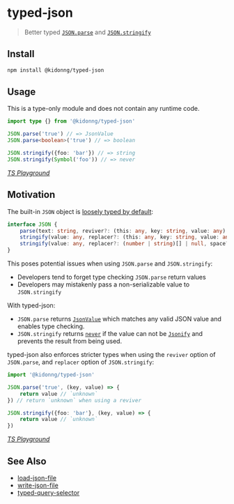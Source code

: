 # typed-json

> Better typed [`JSON.parse`](https://developer.mozilla.org/docs/Web/JavaScript/Reference/Global_Objects/JSON/parse) and [`JSON.stringify`](https://developer.mozilla.org/docs/Web/JavaScript/Reference/Global_Objects/JSON/stringify)

## Install

```sh
npm install @kidonng/typed-json
```

## Usage

This is a type-only module and does not contain any runtime code.

```ts
import type {} from '@kidonng/typed-json'

JSON.parse('true') // => JsonValue
JSON.parse<boolean>('true') // => boolean

JSON.stringify({foo: 'bar'}) // => string
JSON.stringify(Symbol('foo')) // => never
```

[_TS Playground_](https://www.typescriptlang.org/play?#code/JYWwDg9gTgLgBAcgAIGtgBMIDssHMD0MAnmAKboC0AVgM7YIBQDAUgMoDyAcgHRgCGUGqQAUCGFACupBAEo4+fHAC8APjjM6WAGp8ANlJYce-QaQA8AIwgRdpPlhWjxU2fMWq4Vm3axM2XbhpxYDxgADMiYQBvMOsALkQLAQQAXzkFZTUgqBDcQwDs3PDI1iIQK11RWIhZdPc1LFIAN1IoIA)

## Motivation

The built-in `JSON` object is [loosely typed by default](https://github.com/microsoft/TypeScript/blob/5c1abd300d39e81f6a5eed9a6eb66a3cff45ea46/lib/lib.es5.d.ts#L1052-L1074):

<!-- prettier-ignore -->
```ts
interface JSON {
    parse(text: string, reviver?: (this: any, key: string, value: any) => any): any;
    stringify(value: any, replacer?: (this: any, key: string, value: any) => any, space?: string | number): string;
    stringify(value: any, replacer?: (number | string)[] | null, space?: string | number): string;
}
```

This poses potential issues when using `JSON.parse` and `JSON.stringify`:

- Developers tend to forget type checking `JSON.parse` return values
- Developers may mistakenly pass a non-serializable value to `JSON.stringify`

With typed-json:

- `JSON.parse` returns [`JsonValue`](https://github.com/sindresorhus/type-fest/blob/96bf69d14834bb7d2450e276f8199fbb69e3642c/source/basic.d.ts#L45) which matches any valid JSON value and enables type checking.
- `JSON.stringify` returns [`never`](https://www.typescriptlang.org/docs/handbook/2/functions.html#never) if the value can not be [`Jsonify`](https://github.com/sindresorhus/type-fest/blob/main/source/jsonify.d.ts) and prevents the result from being used.

typed-json also enforces stricter types when using the `reviver` option of `JSON.parse`, and `replacer` option of `JSON.stringify`:

```ts
import '@kidonng/typed-json'

JSON.parse('true', (key, value) => {
	return value // `unknown`
}) // return `unknown` when using a reviver

JSON.stringify({foo: 'bar'}, (key, value) => {
	return value // `unknown`
})
```

[_TS Playground_](https://www.typescriptlang.org/play?#code/JYWwDg9gTgLgBAcgAIGtgBMIDssHMD0MAnmAKboC0AVgM7YIBQDAUgMoDyAcgHRgCGUGqQAUCGFACupBABo4wlKSJyAbnwA2UgJRwAvAD44AbwYBIKKRgSoWOGs2k4+fHAAGErCiwQA7llcMAL46znAWVjZuHl6+-nA+ABakthI0wHhwfGGkKsAqpFBMbFzcNOLpuMAAZkTCRlUQEABciABGAgiBcgpKqhraeoYm5pbWtvZSTi7unt5+AcFAA)

## See Also

- [load-json-file](https://github.com/sindresorhus/load-json-file)
- [write-json-file](https://github.com/sindresorhus/write-json-file)
- [typed-query-selector](https://github.com/g-plane/typed-query-selector)
